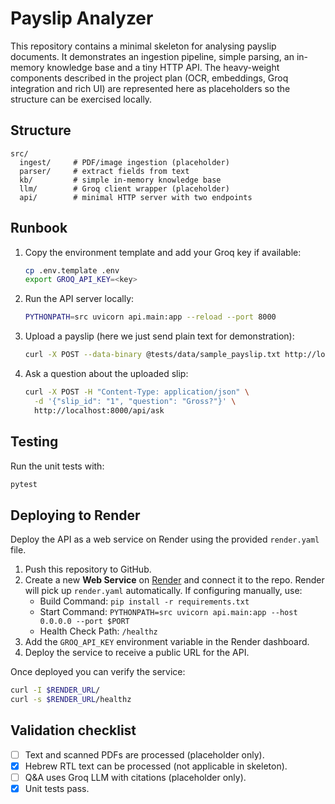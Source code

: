 # Payslip Analyzer

This repository contains a minimal skeleton for analysing payslip documents.
It demonstrates an ingestion pipeline, simple parsing, an in-memory knowledge
base and a tiny HTTP API.  The heavy-weight components described in the project
plan (OCR, embeddings, Groq integration and rich UI) are represented here as
placeholders so the structure can be exercised locally.

## Structure

```
src/
  ingest/     # PDF/image ingestion (placeholder)
  parser/     # extract fields from text
  kb/         # simple in-memory knowledge base
  llm/        # Groq client wrapper (placeholder)
  api/        # minimal HTTP server with two endpoints
```

## Runbook

1. Copy the environment template and add your Groq key if available:
   ```bash
   cp .env.template .env
   export GROQ_API_KEY=<key>
   ```
2. Run the API server locally:
   ```bash
   PYTHONPATH=src uvicorn api.main:app --reload --port 8000
   ```
3. Upload a payslip (here we just send plain text for demonstration):
   ```bash
   curl -X POST --data-binary @tests/data/sample_payslip.txt http://localhost:8000/api/upload
   ```
4. Ask a question about the uploaded slip:
   ```bash
   curl -X POST -H "Content-Type: application/json" \
     -d '{"slip_id": "1", "question": "Gross?"}' \
     http://localhost:8000/api/ask
   ```

## Testing

Run the unit tests with:
```bash
pytest
```

## Deploying to Render

Deploy the API as a web service on Render using the provided `render.yaml` file.

1. Push this repository to GitHub.
2. Create a new **Web Service** on [Render](https://render.com/) and connect it to the repo.
   Render will pick up `render.yaml` automatically. If configuring manually, use:
   - Build Command: `pip install -r requirements.txt`
   - Start Command: `PYTHONPATH=src uvicorn api.main:app --host 0.0.0.0 --port $PORT`
   - Health Check Path: `/healthz`
3. Add the `GROQ_API_KEY` environment variable in the Render dashboard.
4. Deploy the service to receive a public URL for the API.

Once deployed you can verify the service:

```bash
curl -I $RENDER_URL/
curl -s $RENDER_URL/healthz
```

## Validation checklist

- [ ] Text and scanned PDFs are processed (placeholder only).
- [x] Hebrew RTL text can be processed (not applicable in skeleton).
- [ ] Q&A uses Groq LLM with citations (placeholder only).
- [x] Unit tests pass.
